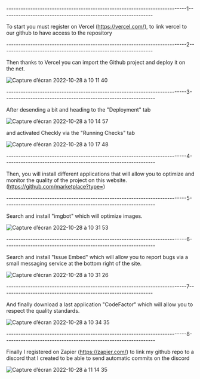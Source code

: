 ---------------------------------------------------------------------------1---------------------------------------------------------------


To start you must register on Vercel (https://vercel.com/), to link vercel to our github to have access to the repository

---------------------------------------------------------------------------2---------------------------------------------------------------

Then thanks to Vercel you can import the Github project and deploy it on the net.

![Capture d’écran 2022-10-28 à 10 11 40](https://user-images.githubusercontent.com/113120060/198552954-666fa606-acf5-4b6a-9c03-1a2f2ccabcfe.png)

---------------------------------------------------------------------------3---------------------------------------------------------------

After desending a bit and heading to the "Deployment" tab 

![Capture d’écran 2022-10-28 à 10 14 57](https://user-images.githubusercontent.com/113120060/198553170-69664911-01fd-4e8c-8b4c-030f0f18acbe.png)

and activated Checkly via the "Running Checks" tab

![Capture d’écran 2022-10-28 à 10 17 48](https://user-images.githubusercontent.com/113120060/198553216-652a012f-9a33-460d-8b55-7c5f39abe710.png)

---------------------------------------------------------------------------4---------------------------------------------------------------

Then, you will install different applications that will allow you to optimize and monitor the quality of the project on this website.
(https://github.com/marketplace?type=)

---------------------------------------------------------------------------5---------------------------------------------------------------


Search and install "imgbot" which will optimize images.

![Capture d’écran 2022-10-28 à 10 31 53](https://user-images.githubusercontent.com/113120060/198554215-ebbe37fa-a015-489e-b139-773a4571ab5f.png)

---------------------------------------------------------------------------6---------------------------------------------------------------

Search and install "Issue Embed" which will allow you to report bugs via a small messaging service at the bottom right of the site.


![Capture d’écran 2022-10-28 à 10 31 26](https://user-images.githubusercontent.com/113120060/198554453-d9c04e15-5d69-4f73-9649-dac8f8022e7f.png)


---------------------------------------------------------------------------7---------------------------------------------------------------

And finally download a last application "CodeFactor" which will allow you to respect the quality standards.


![Capture d’écran 2022-10-28 à 10 34 35](https://user-images.githubusercontent.com/113120060/198554711-dc4b43fd-3a0d-4b19-a612-efe28196fcfb.png)


---------------------------------------------------------------------------8---------------------------------------------------------------

Finally I registered on Zapier (https://zapier.com/) to link my github repo to a discord that I created to be able to send automatic commits on the discord

![Capture d’écran 2022-10-28 à 11 14 35](https://user-images.githubusercontent.com/113120060/198552228-5cc5b1ba-0bbe-4689-8fb8-162929c655f9.png)
